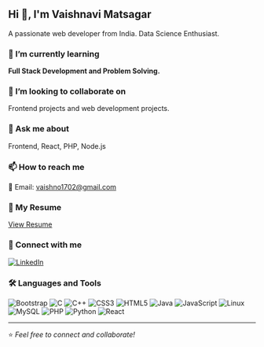 ## Hi 👋, I'm  Vaishnavi Matsagar
A passionate web developer from India.  Data Science Enthusiast.

### 🌱 I’m currently learning
**Full Stack Development and Problem Solving.**

### 👯 I’m looking to collaborate on
Frontend projects and web development projects.

### 💬 Ask me about
Frontend, React, PHP, Node.js

### 📫 How to reach me
📧 Email: [vaishno1702@gmail.com](mailto:vaishno1702@gmail.com)

### 📄 My Resume
[View Resume](https://drive.google.com/file/d/1aYlY59AH5flPUF8NkVTnjZ6w3m3RxfxI/view?usp=drive_link)
### 🔗 Connect with me
[![LinkedIn](https://img.shields.io/badge/LinkedIn-Mayuri%20Kolhe-blue?style=flat-square&logo=linkedin)](https://www.linkedin.com/in/vaishnavi-matsagar)

### 🛠 Languages and Tools
![Bootstrap](https://img.shields.io/badge/Bootstrap-563D7C?style=flat-square&logo=bootstrap&logoColor=white)
![C](https://img.shields.io/badge/C-A8B9CC?style=flat-square&logo=c&logoColor=black)
![C++](https://img.shields.io/badge/C++-00599C?style=flat-square&logo=c%2B%2B&logoColor=white)
![CSS3](https://img.shields.io/badge/CSS3-1572B6?style=flat-square&logo=css3&logoColor=white)
![HTML5](https://img.shields.io/badge/HTML5-E34F26?style=flat-square&logo=html5&logoColor=white)
![Java](https://img.shields.io/badge/Java-ED8B00?style=flat-square&logo=java&logoColor=white)
![JavaScript](https://img.shields.io/badge/JavaScript-F7DF1E?style=flat-square&logo=javascript&logoColor=black)
![Linux](https://img.shields.io/badge/Linux-FCC624?style=flat-square&logo=linux&logoColor=black)
![MySQL](https://img.shields.io/badge/MySQL-4479A1?style=flat-square&logo=mysql&logoColor=white)
![PHP](https://img.shields.io/badge/PHP-777BB4?style=flat-square&logo=php&logoColor=white)
![Python](https://img.shields.io/badge/Python-3776AB?style=flat-square&logo=python&logoColor=white)
![React](https://img.shields.io/badge/React-61DAFB?style=flat-square&logo=react&logoColor=black)

---
⭐️ *Feel free to connect and collaborate!*
